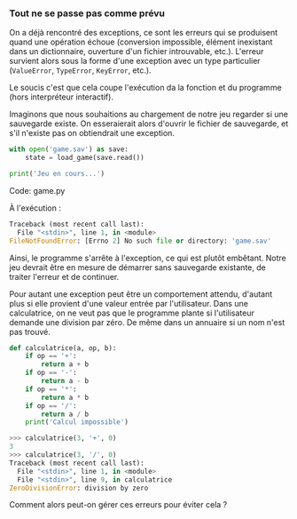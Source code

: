 ### Tout ne se passe pas comme prévu

On a déjà rencontré des exceptions, ce sont les erreurs qui se produisent quand une opération échoue (conversion impossible, élément inexistant dans un dictionnaire, ouverture d'un fichier introuvable, etc.).
L'erreur survient alors sous la forme d'une exception avec un type particulier (`ValueError`, `TypeError`, `KeyError`, etc.).

Le soucis c'est que cela coupe l'exécution da la fonction et du programme (hors interpréteur interactif).

Imaginons que nous souhaitions au chargement de notre jeu regarder si une sauvegarde existe.
On esseraierait alors d'ouvrir le fichier de sauvegarde, et s'il n'existe pas on obtiendrait une exception.

```python
with open('game.sav') as save:
    state = load_game(save.read())

print('Jeu en cours...')
```
Code: game.py

À l'exécution :

```python
Traceback (most recent call last):
  File "<stdin>", line 1, in <module>
FileNotFoundError: [Errno 2] No such file or directory: 'game.sav'
```

Ainsi, le programme s'arrête à l'exception, ce qui est plutôt embêtant.
Notre jeu devrait être en mesure de démarrer sans sauvegarde existante, de traiter l'erreur et de continuer.

Pour autant une exception peut être un comportement attendu, d'autant plus si elle provient d'une valeur entrée par l'utilisateur.
Dans une calculatrice, on ne veut pas que le programme plante si l'utilisateur demande une division par zéro.
De même dans un annuaire si un nom n'est pas trouvé.

```python
def calculatrice(a, op, b):
    if op == '+':
        return a + b
    if op == '-':
        return a - b
    if op == '*':
        return a * b
    if op == '/':
        return a / b
    print('Calcul impossible')
```

```python
>>> calculatrice(3, '+', 0)
3
>>> calculatrice(3, '/', 0)
Traceback (most recent call last):
  File "<stdin>", line 1, in <module>
  File "<stdin>", line 9, in calculatrice
ZeroDivisionError: division by zero
```

Comment alors peut-on gérer ces erreurs pour éviter cela ?

